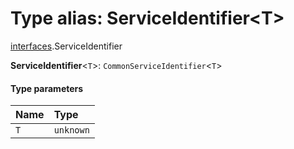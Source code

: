 # Type alias: ServiceIdentifier\<T>

[interfaces](/auto-docs/editor/modules/interfaces.md).ServiceIdentifier

**ServiceIdentifier**<`T`>: `CommonServiceIdentifier`<`T`>

#### Type parameters

| Name | Type |
| :------ | :------ |
| `T` | `unknown` |
